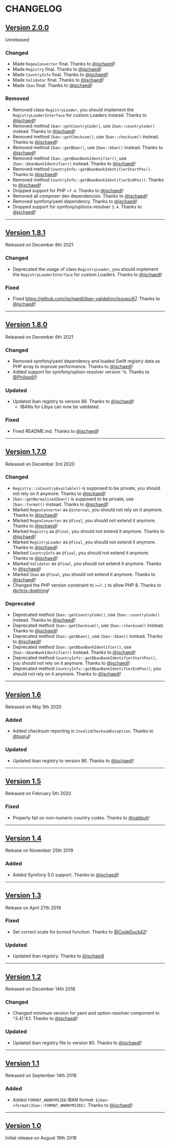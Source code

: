 # CHANGELOG

## [Version 2.0.0](https://github.com/jschaedl/iban-validation/releases/tag/v2.0.0)

Unreleased

### Changed

* Made `RegexConverter` final. Thanks to [@jschaedl](https://github.com/jschaedl)!
* Made `Registry` final. Thanks to [@jschaedl](https://github.com/jschaedl)!
* Made `CountryInfo` final. Thanks to [@jschaedl](https://github.com/jschaedl)!
* Made `Validator` final. Thanks to [@jschaedl](https://github.com/jschaedl)!
* Made `Iban` final. Thanks to [@jschaedl](https://github.com/jschaedl)!

### Removed

* Removed class `RegistryLoader`, you should implement the `RegistryLoaderInterface` for custom Loaders instead. Thanks to [@jschaedl](https://github.com/jschaedl)!
* Removed method `Iban::getCountryCode()`, use `Iban::countryCode()` instead. Thanks to [@jschaedl](https://github.com/jschaedl)!
* Removed method `Iban::getChecksum()`, use `Iban::checksum()` instead. Thanks to [@jschaedl](https://github.com/jschaedl)!
* Removed method `Iban::getBban()`, use `Iban::bban()` instead. Thanks to [@jschaedl](https://github.com/jschaedl)!
* Removed method `Iban::getBbanBankIdentifier()`, use `Iban::bbanBankIdentifier()` instead. Thanks to [@jschaedl](https://github.com/jschaedl)!
* Removed method `CountryInfo::getBbanBankIdentifierStartPos()`. Thanks to [@jschaedl](https://github.com/jschaedl)!
* Removed method `CountryInfo::getBbanBankIdentifierEndPos()`. Thanks to [@jschaedl](https://github.com/jschaedl)!
* Dropped support for PHP `<7.4`. Thanks to [@jschaedl](https://github.com/jschaedl)!
* Removed all composer dev dependencies. Thanks to [@jschaedl](https://github.com/jschaedl)!
* Removed symfony/yaml dependency. Thanks to [@jschaedl](https://github.com/jschaedl)!
* Dropped support for symfony/options-resolver `3.4`. Thanks to [@jschaedl](https://github.com/jschaedl)!

---

## [Version 1.8.1](https://github.com/jschaedl/iban-validation/releases/tag/v1.8.1)

Released on December 8th 2021

### Changed

 * Deprecated the usage of class `RegistryLoader`, you should implement the `RegistryLoaderInterface` for custom Loaders. Thanks to [@jschaedl](https://github.com/jschaedl)!

### Fixed

 * Fixed https://github.com/jschaedl/iban-validation/issues/67. Thanks to [@jschaedl](https://github.com/jschaedl)!

---

## [Version 1.8.0](https://github.com/jschaedl/iban-validation/releases/tag/v1.8.0)

Released on December 6th 2021

### Changed

* Removed symfony/yaml dependency and loaded Swift registry data as PHP array to improve performance. Thanks to [@jschaedl](https://github.com/jschaedl)!
* Added support for symfony/option-resolver version `^6`. Thanks to [@Philipp91](https://github.com/Philipp91)!

### Updated

* Updated iban registry to version 88. Thanks to [@jschaedl](https://github.com/jschaedl)!
    * IBANs for Libya can now be validated.

### Fixed

* Fixed README.md. Thanks to [@jschaedl](https://github.com/jschaedl)!

---

## [Version 1.7.0](https://github.com/jschaedl/iban-validation/releases/tag/v1.7.0)

Released on December 3rd 2020

### Changed

* `Registry::isCountryAvailable()` is supposed to be private, you should not rely on it anymore. Thanks to [@jschaedl](https://github.com/jschaedl)!
* `Iban::getNormalizedIban()` is supposed to be private, use `Iban::format()` instead. Thanks to [@jschaedl](https://github.com/jschaedl)!
* Marked `RegexConverter` as `@internal`, you should not rely on it anymore. Thanks to [@jschaedl](https://github.com/jschaedl)!
* Marked `RegexConverter` as `@final`, you should not extend it anymore. Thanks to [@jschaedl](https://github.com/jschaedl)!
* Marked `Registry` as `@final`, you should not extend it anymore. Thanks to [@jschaedl](https://github.com/jschaedl)!
* Marked `RegistryLoader` as `@final`, you should not extend it anymore. Thanks to [@jschaedl](https://github.com/jschaedl)!
* Marked `CountryInfo` as `@final`, you should not extend it anymore. Thanks to [@jschaedl](https://github.com/jschaedl)!
* Marked `Validator` as `@final`, you should not extend it anymore. Thanks to [@jschaedl](https://github.com/jschaedl)!
* Marked `Iban` as `@final`, you should not extend it anymore. Thanks to [@jschaedl](https://github.com/jschaedl)!
* Changed the PHP version constraint to `>=7.1` to allow PHP 8. Thanks to [@chris-doehring](https://github.com/chris-doehring)!

### Deprecated

* Deprecated method `Iban::getCountryCode()`, use `Iban::countryCode()` instead. Thanks to [@jschaedl](https://github.com/jschaedl)!
* Deprecated method `Iban::getChecksum()`, use `Iban::checksum()` instead. Thanks to [@jschaedl](https://github.com/jschaedl)!
* Deprecated method `Iban::getBban()`, use `Iban::bban()` instead. Thanks to [@jschaedl](https://github.com/jschaedl)!
* Deprecated method `Iban::getBbanBankIdentifier()`, use `Iban::bbanBankIdentifier()` instead. Thanks to [@jschaedl](https://github.com/jschaedl)!
* Deprecated method `CountryInfo::getBbanBankIdentifierStartPos()`, you should not rely on it anymore. Thanks to [@jschaedl](https://github.com/jschaedl)!
* Deprecated method `CountryInfo::getBbanBankIdentifierEndPos()`, you should not rely on it anymore. Thanks to [@jschaedl](https://github.com/jschaedl)!

---

## [Version 1.6](https://github.com/jschaedl/iban-validation/releases/tag/v1.6)

Released on May 5th 2020

### Added

* Added checksum reporting in `InvalidChecksumException`. Thanks to [@tugrul](https://github.com/tugrul)!

### Updated

* Updated iban registry to version 86. Thanks to [@jschaedl](https://github.com/jschaedl)!

---

## [Version 1.5](https://github.com/jschaedl/iban-validation/releases/tag/v1.5)

Released on February 5th 2020

### Fixed

* Properly fail on non-numeric country codes. Thanks to [@xabbuh](https://github.com/xabbuh)!

---

## [Version 1.4](https://github.com/jschaedl/iban-validation/releases/tag/v1.4)

Release on November 25th 2019

### Added

* Added Symfony 5.0 support. Thanks to [@jschaedl](https://github.com/jschaedl)!

---

## [Version 1.3](https://github.com/jschaedl/iban-validation/releases/tag/v1.3)

Release on April 27th 2019

### Fixed

* Set correct scale for bcmod function. Thanks to [@CodeDuck42](https://github.com/CodeDuck42)!

### Updated

* Updated iban registry. Thanks to [@jschaedl](https://github.com/jschaedl)

---

## [Version 1.2](https://github.com/jschaedl/iban-validation/releases/tag/v1.2)

Released on December 14th 2018

### Changed

* Changed minimum version for yaml and option-resolver component to ^3.4|^4.1. Thanks to [@jschaedl](https://github.com/jschaedl)!

### Updated

* Updated iban registry file to version 80. Thanks to [@jschaedl](https://github.com/jschaedl)!

---

## [Version 1.1](https://github.com/jschaedl/iban-validation/releases/tag/v1.1)

Released on September 14th 2018

### Added

* Added `FORMAT_ANONYMIZED` IBAN format: `$iban->format(Iban::FORMAT_ANONYMIZED)`. Thanks to [@jschaedl](https://github.com/jschaedl)!

---

## [Version 1.0](https://github.com/jschaedl/iban-validation/releases/tag/v1.0)

Initial release on August 19th 2018
